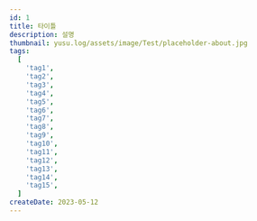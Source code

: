 ```yaml
---
id: 1
title: 타이틀
description: 설명
thumbnail: yusu.log/assets/image/Test/placeholder-about.jpg
tags:
  [
    'tag1',
    'tag2',
    'tag3',
    'tag4',
    'tag5',
    'tag6',
    'tag7',
    'tag8',
    'tag9',
    'tag10',
    'tag11',
    'tag12',
    'tag13',
    'tag14',
    'tag15',
  ]
createDate: 2023-05-12
---
```

